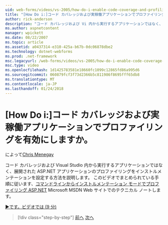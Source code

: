 ```yaml
---
uid: web-forms/videos/vs-2005/how-do-i-enable-code-coverage-and-profiling-in-production-applications
title: "[How Do i:]コード カバレッジおよび実稼働アプリケーションでプロファイリングを有効にしますか。 | Microsoft Docs"
author: rick-anderson
description: "コード カバレッジおよび Vi 内から実行するアプリケーションではなく、展開された ASP.NET アプリケーションのプロファイリングをインストルメンテーションを設定する方法を説明してください."
ms.author: aspnetcontent
manager: wpickett
ms.date: 08/22/2007
ms.topic: article
ms.assetid: a0437314-e310-425a-b67b-0dc06878dbe2
ms.technology: dotnet-webforms
ms.prod: .net-framework
msc.legacyurl: /web-forms/videos/vs-2005/how-do-i-enable-code-coverage-and-profiling-in-production-applications
msc.type: video
ms.openlocfilehash: 1d1425783581e18660fc1099c12865fd86a995d6
ms.sourcegitcommit: 060879fcf3f73d2366b5c811986f8695fff65db8
ms.translationtype: MT
ms.contentlocale: ja-JP
ms.lasthandoff: 01/24/2018
---
```

<a name="how-do-i-enable-code-coverage-and-profiling-in-production-applications"></a>[How Do i:]コード カバレッジおよび実稼働アプリケーションでプロファイリングを有効にしますか。
====================
によって[Chris Menegay](https://twitter.com/CMenegay)

コード カバレッジおよび Visual Studio 内から実行するアプリケーションではなく、展開された ASP.NET アプリケーションのプロファイリングをインストルメンテーションを設定する方法を説明します。 このビデオでまとめられている手順に従います、[コマンドラインからインストルメンテーション モードでプロファイリング ASP.NET](https://msdn.microsoft.com/teamsystem/aa718860.aspx) Microsoft MSDN Web サイトでのテクニカル ノートします。

[&#9654;です。ビデオでは (9 分)](https://channel9.msdn.com/Blogs/ASP-NET-Site-Videos/how-do-i-enable-code-coverage-and-profiling-in-production-applications)

>[!div class="step-by-step"]
[前へ](how-do-i-run-unit-tests-against-a-deployed-database.md)
[次へ](web-deployment-projects.md)
